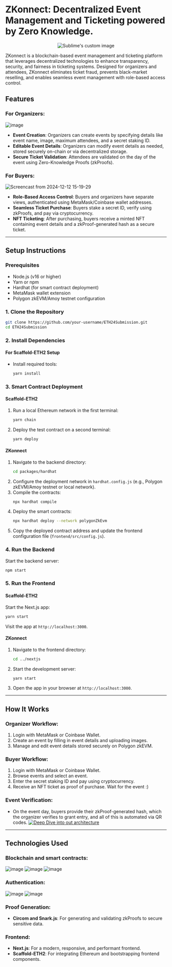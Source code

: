 # ZKonnect: Decentralized Event Management and Ticketing powered by Zero Knowledge.

<p align="center">
  <img src="https://github.com/user-attachments/assets/aa342c7e-8ca2-4d95-a2f1-598c32d79cad" alt="Sublime's custom image"/>
</p>

ZKonnect is a blockchain-based event management and ticketing platform that leverages decentralized technologies to enhance transparency, security, and fairness in ticketing systems. Designed for organizers and attendees, ZKonnect eliminates ticket fraud, prevents black-market reselling, and enables seamless event management with role-based access control.

## **Features**

### For Organizers:
![image](https://github.com/user-attachments/assets/81ad9f8c-a959-419e-acb1-11b5bc5db70d)

- **Event Creation**: Organizers can create events by specifying details like event name, image, maximum attendees, and a secret staking ID.
- **Editable Event Details**: Organizers can modify event details as needed, stored securely on-chain or via decentralized storage.
- **Secure Ticket Validation**: Attendees are validated on the day of the event using Zero-Knowledge Proofs (zkProofs).

### For Buyers:
![Screencast from 2024-12-12 15-19-29](https://github.com/user-attachments/assets/0025a082-6017-40e4-bb28-d0cf28ab082f)

- **Role-Based Access Control**: Buyers and organizers have separate views, authenticated using MetaMask/Coinbase wallet addresses.
- **Seamless Ticket Purchase**: Buyers stake a secret ID, verify using zkProofs, and pay via cryptocurrency.
- **NFT Ticketing**: After purchasing, buyers receive a minted NFT containing event details and a zkProof-generated hash as a secure ticket.

---

## **Setup Instructions**

### **Prerequisites**
- Node.js (v16 or higher)
- Yarn or npm
- Hardhat (for smart contract deployment)
- MetaMask wallet extension
- Polygon zkEVM/Amoy testnet configuration

### **1. Clone the Repository**
```bash
git clone https://github.com/your-username/ETH24Submission.git
cd ETH24Submission
```

### **2. Install Dependencies**
#### For Scaffold-ETH2 Setup
- Install required tools:
  ```bash
  yarn install
  ```

### **3. Smart Contract Deployment**
#### Scaffold-ETH2
1. Run a local Ethereum network in the first terminal:
   ```bash
   yarn chain
   ```

2. Deploy the test contract on a second terminal:
   ```bash
   yarn deploy
   ```

#### ZKonnect
1. Navigate to the backend directory:
   ```bash
   cd packages/hardhat
   ```
2. Configure the deployment network in `hardhat.config.js` (e.g., Polygon zkEVM/Amoy testnet or local network).
3. Compile the contracts:
   ```bash
   npx hardhat compile
   ```
4. Deploy the smart contracts:
   ```bash
   npx hardhat deploy --network polygonZkEvm
   ```
5. Copy the deployed contract address and update the frontend configuration file (`frontend/src/config.js`).

### **4. Run the Backend**
Start the backend server:
```bash
npm start
```

### **5. Run the Frontend**
#### Scaffold-ETH2
Start the Next.js app:
```bash
yarn start
```
Visit the app at `http://localhost:3000`.

#### ZKonnect
1. Navigate to the frontend directory:
   ```bash
   cd ../nextjs
   ```
2. Start the development server:
   ```bash
   yarn start
   ```
3. Open the app in your browser at `http://localhost:3000`.

---

## **How It Works**

### **Organizer Workflow**:
1. Login with MetaMask or Coinbase Wallet.
2. Create an event by filling in event details and uploading images.
3. Manage and edit event details stored securely on Polygon zkEVM.

### **Buyer Workflow**:
1. Login with MetaMask or Coinbase Wallet.
2. Browse events and select an event.
3. Enter the secret staking ID and pay using cryptocurrency.
4. Receive an NFT ticket as proof of purchase. Wait for the event :)

### **Event Verification**:
- On the event day, buyers provide their zkProof-generated hash, which the organizer verifies to grant entry, and all of this is automated via QR codes.
[![Deep Dive into out architecture](https://img.youtube.com/vi/VIDEO_ID/0.jpg)](https://www.youtube.com/watch?v=fGA3MQ0U6fA)
---

## **Technologies Used**

### **Blockchain and smart contracts**:
![image](https://github.com/user-attachments/assets/d96ba7fd-a3f6-4212-9651-c2ab6193a74f)
![image](https://github.com/user-attachments/assets/4347563b-beb3-4aa5-b541-2ab4d3653765)
![image](https://github.com/user-attachments/assets/173af87d-86cd-4db2-bf2c-d611f52fa9b0)

### **Authentication**:
![image](https://github.com/user-attachments/assets/32ce03ce-47ff-43c1-b576-808a5abefbbb)
![image](https://github.com/user-attachments/assets/3968f01d-a999-41b9-b477-d571f6576422)


### **Proof Generation**:
- **Circom and Snark.js**: For generating and validating zkProofs to secure sensitive data.

### **Frontend**:
- **Next.js**: For a modern, responsive, and performant frontend.
- **Scaffold-ETH2**: For integrating Ethereum and bootstrapping frontend components.
